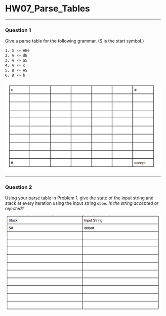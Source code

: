 # HW07_Parse_Tables
---
### Question 1

Give a parse table for the following grammar. (S is the start symbol.)
```
1. S -> ABe
2. A -> dB
3. A -> aS
4. A -> c
5. B -> AS
6. B -> b
```

![](/assets/images/hw/HW04_EmptyParseTable.png)

---
### Question 2

Using your parse table in Problem 1, give the state of the input string and stack at every iteration using the input string `dbbe`. *Is the string accepted or rejected?*

![](/assets/images/hw/HW04_Q2.png)

